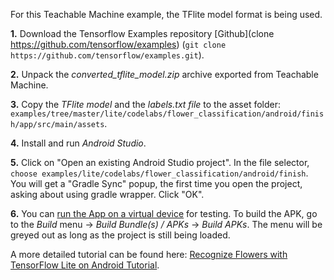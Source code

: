 For this Teachable Machine example, the TFlite model format is being used.

**1.** Download the Tensorflow Examples repository [Github](clone https://github.com/tensorflow/examples)
(`git clone https://github.com/tensorflow/examples.git`).

**2.** Unpack the _converted_tflite_model.zip_ archive exported from Teachable Machine.

**3.** Copy the _TFlite model_ and the _labels.txt file_ to the asset folder:
`examples/tree/master/lite/codelabs/flower_classification/android/finish/app/src/main/assets`.

**4.** Install and run _Android Studio_.

**5.** Click on "Open an existing Android Studio project".
In the file selector, `choose examples/lite/codelabs/flower_classification/android/finish`.
You will get a "Gradle Sync" popup, the first time you open the project, asking about using gradle wrapper. Click "OK".

**6.** You can [run the App on a virtual device](https://codelabs.developers.google.com/codelabs/recognize-flowers-with-tensorflow-on-android/?hl=de#7) for testing.
To build the APK, go to the _Build_ menu -> _Build Bundle(s) / APKs_ -> _Build APKs_. The menu will be greyed out as long as the project is still being loaded.

A more detailed tutorial can be found here: [Recognize Flowers with TensorFlow Lite on Android Tutorial](https://codelabs.developers.google.com/codelabs/recognize-flowers-with-tensorflow-on-android/).
